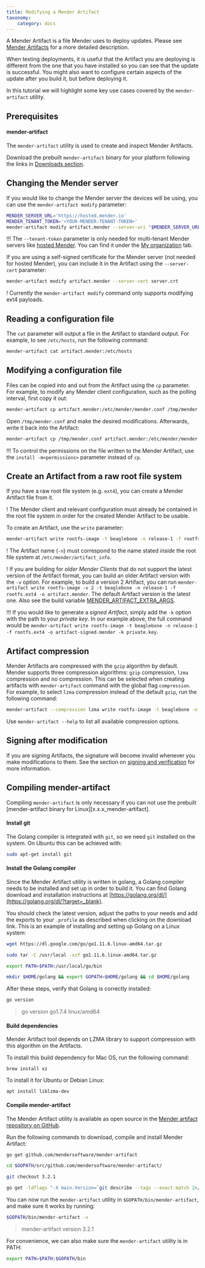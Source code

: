 ```yaml
---
title: Modifying a Mender Artifact
taxonomy:
    category: docs
---
```


A Mender Artifact is a file Mender uses to deploy updates. Please see
[Mender Artifacts](../../architecture/mender-artifacts) for a more detailed
description.

When testing deployments, it is useful that the Artifact you are deploying
is different from the one that you have installed so you can see that the update is successful.
You might also want to configure certain aspects of the update after you build it,
but before deploying it.

In this tutorial we will highlight some key use cases covered by the `mender-artifact` utility.


## Prerequisites

#### mender-artifact

The `mender-artifact` utility is used to create and inspect Mender Artifacts.

Download the prebuilt `mender-artifact` binary for your platform following the links
in [Downloads section](../../downloads#mender-artifact-tool).


## Changing the Mender server

If you would like to change the Mender server the devices will be using,
you can use the `mender-artifact modify` parameter:

```bash
MENDER_SERVER_URL='https://hosted.mender.io'
MENDER_TENANT_TOKEN='<YOUR-MENDER-TENANT-TOKEN>'
mender-artifact modify artifact.mender --server-uri "$MENDER_SERVER_URL" --tenant-token "$MENDER_TENANT_TOKEN"
```

!!! The `--tenant-token` parameter is only needed for multi-tenant Mender servers like [hosted Mender](https://hosted.mender.io?target=_blank). You can find it under the [My organization](https://hosted.mender.io/ui/?target=_blank#/settings/my-organization) tab.

If you are using a self-signed certificate for the Mender server (not needed for hosted Mender), you can
include it in the Artifact using the `--server-cert` parameter:

```bash
mender-artifact modify artifact.mender --server-cert server.crt
```


! Currently the `mender-artifact modify` command only supports modifying ext4 payloads.

## Reading a configuration file

The `cat` parameter will output a file in the Artifact to standard output.
For example, to see `/etc/hosts`, run the following command:

```bash
mender-artifact cat artifact.mender:/etc/hosts
```


## Modifying a configuration file

Files can be copied into and out from the Artifact using the `cp` parameter.
For example, to modify any Mender client configuration, such as the polling interval,
first copy it out:

```bash
mender-artifact cp artifact.mender:/etc/mender/mender.conf /tmp/mender.conf
```

Open `/tmp/mender.conf` and make the desired modifications.
Afterwards, write it back into the Artifact:

```bash
mender-artifact cp /tmp/mender.conf artifact.mender:/etc/mender/mender.conf
```

!!! To control the permissions on the file written to the Mender Artifact, use the `install -m<permissions>` parameter instead of `cp`.


## Create an Artifact from a raw root file system

If you have a raw root file system (e.g. `ext4`), you can create a Mender Artifact
file from it.

! The Mender client and relevant configuration must already be contained in the root file system in order for the created Mender Artifact to be usable.

To create an Artifact, use the `write` parameter:

```bash
mender-artifact write rootfs-image -t beaglebone -n release-1 -f rootfs.ext4 -o artifact.mender
```

! The Artifact name (`-n`) must correspond to the name stated *inside* the root file system at `/etc/mender/artifact_info`.

! If you are building for *older Mender Clients* that do not support the latest
version of the Artifact format, you can build an older Artifact version with the
`-v` option. For example, to build a version 2 Artifact, you can run
`mender-artifact write rootfs-image -v 2 -t beaglebone -n release-1 -f
rootfs.ext4 -o artifact.mender`. The default Artifact version is the latest one.
Also see the build variable
[MENDER_ARTIFACT_EXTRA_ARGS](../yocto-project/variables#mender_artifact_extra_args).

!!! If you would like to generate a *signed Artifact*, simply add the `-k` option with the path to your *private key*. In our example above, the full command would be `mender-artifact write rootfs-image -t beaglebone -n release-1 -f rootfs.ext4 -o artifact-signed.mender -k private.key`.

## Artifact compression

Mender Artifacts are compressed with the `gzip` algorithm by default. Mender
supports three compression algorithms: `gzip` compression, `lzma` compression
and no compression. This can be selected when creating artifacts with
`mender-artifact` command with the global flag `compression`. For example, to
select `lzma` compression instead of the default `gzip`, run the following
command:

```bash
mender-artifact --compression lzma write rootfs-image -t beaglebone -n release-1 -f rootfs.ext4 -o artifact.mender
```

Use `mender-artifact --help` to list all available compression options.

## Signing after modification

If you are signing Artifacts, the signature will become invalid whenever
you make modifications to them. See the section on [signing and verification](../signing-and-verification#an-existing-mender-artifact)
for more information.


## Compiling mender-artifact

Compiling `mender-artifact` is only necessary if you can not use the prebuilt
[mender-artifact binary for Linux][x.x.x_mender-artifact].


#### Install git


The Golang compiler is integrated with `git`, so we need `git` installed
on the system. On Ubuntu this can be achieved with:

```bash
sudo apt-get install git
```


#### Install the Golang compiler

Since the Mender Artifact utility is written in golang,
a Golang compiler needs to be installed and set up in order to build it.
You can find Golang download and installation instructions at
[https://golang.org/dl/](https://golang.org/dl/?target=_blank).

You should check the latest version, adjust the paths to your needs
and add the exports to your `.profile` as described when
clicking on the download link.
This is an example of installing and setting up Golang on a Linux system:

<!--AUTOVERSION: "go%"/ignore-->
```bash
wget https://dl.google.com/go/go1.11.6.linux-amd64.tar.gz
```

<!--AUTOVERSION: "go%"/ignore-->
```bash
sudo tar -C /usr/local -xzf go1.11.6.linux-amd64.tar.gz
```

```bash
export PATH=$PATH:/usr/local/go/bin
```

```bash
mkdir $HOME/golang && export GOPATH=$HOME/golang && cd $HOME/golang
```

After these steps, verify that Golang is correctly installed:

```bash
go version
```

<!--AUTOVERSION: "go%"/ignore-->
> go version go1.7.4 linux/amd64


#### Build dependencies

Mender Artifact tool depends on LZMA library to support compression with this algorithm on the Artifacts.

To install this build dependency for Mac OS, run the following command:
```
brew install xz
```

To install it for Ubuntu or Debian Linux:
```
apt install liblzma-dev
```

#### Compile mender-artifact

The Mender Artifact utility is available as open source in the
[Mender artifact repository on GitHub](https://github.com/mendersoftware/mender-artifact?target=_blank).

Run the following commands to download, compile and install Mender Artifact:

```bash
go get github.com/mendersoftware/mender-artifact
```

```bash
cd $GOPATH/src/github.com/mendersoftware/mender-artifact/
```

<!--AUTOVERSION: "git checkout %"/mender-artifact -->
```bash
git checkout 3.2.1
```

```bash
go get -ldflags "-X main.Version=`git describe --tags --exact-match 2>/dev/null || git rev-parse --short HEAD`" ./...
```

You can now run the `mender-artifact` utility in `$GOPATH/bin/mender-artifact`, and make sure it works
by running:

```bash
$GOPATH/bin/mender-artifact -v
```

<!--AUTOVERSION: "mender-artifact version %"/mender-artifact -->
> mender-artifact version 3.2.1

For convenience, we can also make sure the `mender-artifact` utility is in PATH:

```bash
export PATH=$PATH:$GOPATH/bin
```

